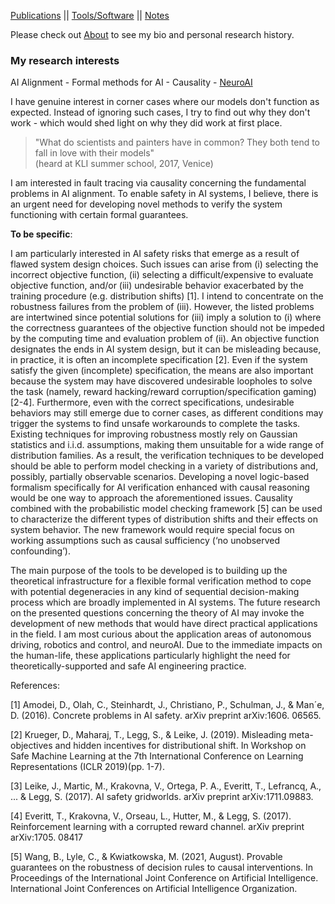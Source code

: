 
[Publications](./_pages/publications.html) || [Tools/Software](./_pages/tools.html) || [Notes](./_pages/notes.html)

Please check out [About](./_pages/aboutme.html) to see my bio and personal research history.


### My research interests

AI Alignment - Formal methods for AI - Causality - [NeuroAI](https://xcorr.files.wordpress.com/2022/12/neuroai-big-tent-page-1.png) 


<!--  I enjoy working on "edge cases". In science and engineering, we easily get carried away with the success/prediction rates of our models and how "well" they perform. But, oftentimes, our models do poorly at trivial(?) tasks and we do not exactly know why. Most likely explanation is due to the naive assumptions we had to make for the sake of simplicity or computational complexity. -->

I have genuine interest in corner cases where our models don't function as expected. Instead of ignoring such cases, I try to find out why they don't work - which would shed light on why they did work at first place.

> "What do scientists and painters have in common? They both tend to fall in love with their models" <br> (heard at KLI summer school, 2017, Venice)


I am interested in fault tracing via causality concerning the fundamental problems in AI alignment. To enable safety in AI systems, I believe, there is an urgent need for developing novel methods to verify the system functioning with certain formal guarantees.


**To be specific**:

<!-- My research interests revolve around concerns related to AI Alignment in safety-critical systems.-->
I am particularly interested in AI safety risks that emerge as a result of flawed system design choices. Such issues can arise from (i) selecting the incorrect objective function, (ii) selecting a difficult/expensive to evaluate objective function, and/or (iii) undesirable behavior exacerbated by the training procedure (e.g. distribution shifts) [1]. I intend to concentrate on the robustness failures from the problem of (iii). However, the listed problems are intertwined since potential solutions for (iii) imply a solution to (i) where the correctness guarantees of the objective function should not be impeded by the computing time and evaluation problem of (ii). An objective function designates the ends in AI system design, but it can be misleading because, in practice, it is often an incomplete specification [2]. Even if the system satisfy the given (incomplete) specification, the means are also important because the system may have discovered undesirable loopholes to solve the task (namely, reward hacking/reward corruption/specification gaming) [2-4]. Furthermore, even with the correct specifications, undesirable behaviors may still emerge due to corner cases, as different conditions may trigger the systems to find unsafe workarounds to complete the tasks. Existing techniques for improving robustness mostly rely on Gaussian statistics and i.i.d. assumptions, making them unsuitable for a wide range of distribution families. As a result, the verification techniques to be developed should be able to perform model checking in a variety of distributions and, possibly, partially observable scenarios. Developing a novel logic-based formalism specifically for AI verification enhanced with causal reasoning would be one way to approach the aforementioned issues. Causality combined with the probabilistic model checking framework [5] can be used to characterize the different types of distribution shifts and their effects on system behavior. The new framework would require special focus on working assumptions such as causal sufficiency (‘no unobserved confounding’).

The main purpose of the tools to be developed is to building up the theoretical infrastructure for a flexible formal verification method to cope with potential degeneracies in any kind of sequential decision-making process which are broadly implemented in AI systems. The future research on the presented questions concerning the theory of AI may invoke the development of new methods that would have direct practical applications in the field. I am most curious about the application areas of autonomous driving, robotics and control, and neuroAI. Due to the immediate impacts on the human-life, these applications particularly highlight the need for theoretically-supported and safe AI engineering practice.

References:

[1] Amodei, D., Olah, C., Steinhardt, J., Christiano, P., Schulman, J., & Man´e, D. (2016). Concrete problems in AI safety. arXiv preprint arXiv:1606. 06565.

[2] Krueger, D., Maharaj, T., Legg, S., & Leike, J. (2019). Misleading meta-objectives and hidden incentives for distributional shift. In Workshop on Safe Machine Learning at the 7th International Conference on Learning Representations (ICLR 2019)(pp. 1-7).

[3] Leike, J., Martic, M., Krakovna, V., Ortega, P. A., Everitt, T., Lefrancq, A., ... & Legg, S. (2017). AI safety gridworlds. arXiv preprint arXiv:1711.09883.

[4] Everitt, T., Krakovna, V., Orseau, L., Hutter, M., & Legg, S. (2017). Reinforcement learning with a corrupted reward channel. arXiv preprint arXiv:1705. 08417

[5] Wang, B., Lyle, C., & Kwiatkowska, M. (2021, August). Provable guarantees on the robustness of decision rules to causal interventions. In Proceedings of the International Joint Conference on Artificial Intelligence. International Joint Conferences on Artificial Intelligence Organization.






<!---
All this should be 
commented out

## Reading list/ notes/ sources:
- Bulleted
- List


## Projects:

- Bulleted
- List


## Publications:
- Bulleted
- List



## Welcome to GitHub Pages

You can use the [editor on GitHub](https://github.com/basakkcgl/whoisbasak/edit/gh-pages/index.md) to maintain and preview the content for your website in Markdown files.

Whenever you commit to this repository, GitHub Pages will run [Jekyll](https://jekyllrb.com/) to rebuild the pages in your site, from the content in your Markdown files.

### Markdown

Markdown is a lightweight and easy-to-use syntax for styling your writing. It includes conventions for

```markdown
Syntax highlighted code block

# Header 1
## Header 2
### Header 3

- Bulleted
- List

1. Numbered
2. List

**Bold** and _Italic_ and `Code` text

[Link](url) and ![Image](src)
```

For more details see [Basic writing and formatting syntax](https://docs.github.com/en/github/writing-on-github/getting-started-with-writing-and-formatting-on-github/basic-writing-and-formatting-syntax).

### Jekyll Themes

Your Pages site will use the layout and styles from the Jekyll theme you have selected in your [repository settings](https://github.com/basakkcgl/whoisbasak/settings/pages). The name of this theme is saved in the Jekyll `_config.yml` configuration file.

### Support or Contact

Having trouble with Pages? Check out our [documentation](https://docs.github.com/categories/github-pages-basics/) or [contact support](https://support.github.com/contact) and we’ll help you sort it out.

-->
